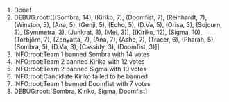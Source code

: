1) Done!
1) DEBUG:root:[[(Sombra, 14), (Kiriko, 7), (Doomfist, 7), (Reinhardt, 7), (Winston, 5), (Ana, 5), (Genji, 5), (Echo, 5), (D.Va, 5), (Orisa, 3), (Sojourn, 3), (Symmetra, 3), (Junkrat, 3), (Mei, 3)], [(Kiriko, 12), (Sigma, 10), (Torbjörn, 7), (Zenyatta, 7), (Ana, 7), (Ashe, 7), (Tracer, 6), (Pharah, 5), (Sombra, 5), (D.Va, 3), (Cassidy, 3), (Doomfist, 3)]]
1) INFO:root:Team 1 banned Sombra with 14 votes
1) INFO:root:Team 2 banned Kiriko with 12 votes
1) INFO:root:Team 2 banned Sigma with 10 votes
1) INFO:root:Candidate Kiriko failed to be banned
1) INFO:root:Team 1 banned Doomfist with 7 votes
1) DEBUG:root:[Sombra, Kiriko, Sigma, Doomfist]